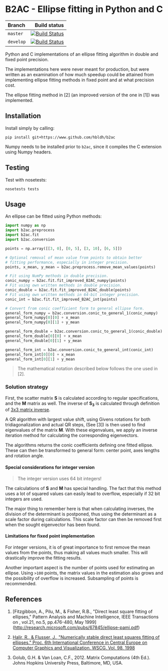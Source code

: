 # B2AC - Ellipse fitting in Python and C

|  Branch       | Build status     |
| :------------ | ---------------: |
| `master`      | [![Build Status](https://travis-ci.org/hbldh/b2ac.svg?branch=master)](https://travis-ci.org/hbldh/b2ac) |
| `develop`     | [![Build Status](https://travis-ci.org/hbldh/b2ac.svg?branch=develop)](https://travis-ci.org/hbldh/b2ac) |

Python and C implementations of an ellipse fitting algorithm in double and fixed point precision. 

The implementations here were never meant for production, but were written as an examination of how much
speedup could be attained from implementing ellipse fitting methods in fixed point and at what precision cost.

The ellipse fitting method in \[2\] (an improved version of the one in \[1\]) was implemented.

## Installation

Install simply by calling:

    pip install git+https://www.github.com/hbldh/b2ac
    
Numpy needs to be installed prior to `b2ac`, since it compiles the C extension using Numpy headers.

## Testing

Test with nosetests:

    nosetests tests

## Usage

An ellipse can be fitted using Python methods:

```python
import numpy as np
import b2ac.preprocess
import b2ac.fit
import b2ac.conversion

points = np.array([[3, 0], [0, 5], [3, 10], [6, 5]])

# Optional removal of mean value from points to obtain better
# fitting performance, especially in integer precision. 
points, x_mean, y_mean = b2ac.preprocess.remove_mean_values(points)

# Fit using NumPy methods in double precision.
conic_numpy = b2ac.fit.fit_improved_B2AC_numpy(points)
# Fit using own written methods in double precision.
conic_double = b2ac.fit.fit_improved_B2AC_double(points)
# Fit using own written methods in 64-bit integer precision.
conic_int = b2ac.fit.fit_improved_B2AC_int(points)

# Convert from conic coefficient form to general ellipse form.
general_form_numpy = b2ac.conversion.conic_to_general_1(conic_numpy)
general_form_numpy[0][0] + x_mean
general_form_numpy[0][1] + y_mean

general_form_double = b2ac.conversion.conic_to_general_1(conic_double)
general_form_double[0][0] + x_mean
general_form_double[0][1] + y_mean

general_form_int = b2ac.conversion.conic_to_general_int(conic_int)
general_form_int[0][0] + x_mean
general_form_int[0][1] + y_mean

```

> The mathematical notation described below follows the one used in \[2\].

### Solution strategy

First, the scatter matrix **S** is calculated according to regular specifications,
and the **M** matrix as well. The inverse of **S<sub>3</sub>** is calculated through 
definition of [3x3 matrix inverse](http://mathworld.wolfram.com/MatrixInverse.html).

A QR algorithm with largest value shift, using Givens rotations for both 
tridiagonalization and actual QR steps, (See \[3\]) is then used
to find eigenvalues of the matrix **M**. With these eigenvalues, we
apply an inverse iteration method for calculating the 
corresponding eigenvectors.

The algorithms returns the conic coefficients defining one fitted ellipse.
These can then be transformed to general form: center point, 
axes lengths and rotation angle.

#### Special considerations for integer version

> The integer version uses 64 bit integers!

The calculations of **S** and **M** has special handling. The fact that
this method uses a lot of squared values can easily lead to overflow, especially if
32 bit integers are used. 

The major thing to remember here is that when calculating inverses,
the division of the determinant is postponed, thus using the determinant as
a scale factor during calculations. This scale factor can then be removed 
first when the sought eigenvector has been found. 

#### Limitations for fixed point implementation

For integer versions, it is of great importance to first remove the 
mean values from the points, thus making all values much smaller. This will
drastically improve the fitting results.

Another important aspect is the number of points used for estimating an
ellipse. Using `>100` points, the matrix values in the estimation also grows
and the possibility of overflow is increased. Subsampling of points is recommended.


## References

1.  [Fitzgibbon, A., Pilu, M., & Fisher, R.B.,
    "Direct least square fitting of ellipses," Pattern Analysis and Machine Intelligence,
    IEEE Transactions on , vol.21, no.5, pp.476-480, May 1999]
    (http://research.microsoft.com/pubs/67845/ellipse-pami.pdf)
    
2.  [Halir, R., & Flusser, J., "Numerically stable direct least squares fitting of ellipses." 
     Proc. 6th International Conference in Central Europe on Computer Graphics and Visualization. 
     WSCG. Vol. 98. 1998](http://autotrace.sourceforge.net/WSCG98.pdf)

3.  Golub, G.H. & Van Loan, C.F., 2012. Matrix Computations (4th Ed.). 
    Johns Hopkins University Press, Baltimore, MD, USA.
